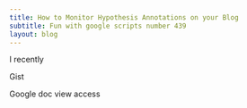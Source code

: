 ```yaml
---
title: How to Monitor Hypothesis Annotations on your Blog
subtitle: Fun with google scripts number 439
layout: blog
---
```


I recently

Gist

Google doc view access


